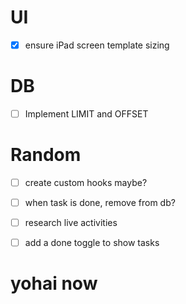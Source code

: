 # UI

- [x] ensure iPad screen template sizing

# DB

- [ ] Implement LIMIT and OFFSET

# Random

- [ ] create custom hooks maybe?
- [ ] when task is done, remove from db?

- [ ] research live activities
- [ ] add a done toggle to show tasks

# yohai now
